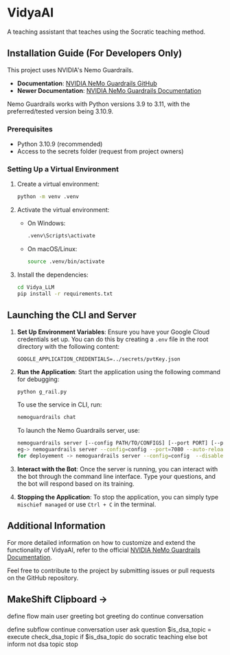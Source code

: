 # VidyaAI
A teaching assistant that teaches using the Socratic teaching method.

## Installation Guide (For Developers Only)

This project uses NVIDIA's Nemo Guardrails. 

- **Documentation**: [NVIDIA NeMo Guardrails GitHub](https://github.com/NVIDIA/NeMo-Guardrails)
- **Newer Documentation**: [NVIDIA NeMo Guardrails Documentation](https://docs.nvidia.com/nemo/guardrails/index.html)

Nemo Guardrails works with Python versions 3.9 to 3.11, with the preferred/tested version being 3.10.9.

### Prerequisites

- Python 3.10.9 (recommended)
- Access to the secrets folder (request from project owners)

### Setting Up a Virtual Environment

1. Create a virtual environment:
   ```bash
   python -m venv .venv
   ```

2. Activate the virtual environment:
   - On Windows:
     ```bash
     .venv\Scripts\activate
     ```
   - On macOS/Linux:
     ```bash
     source .venv/bin/activate
     ```

3. Install the dependencies:
   ```bash
   cd Vidya_LLM
   pip install -r requirements.txt
   ```

## Launching the CLI and Server

1. **Set Up Environment Variables**: Ensure you have your Google Cloud credentials set up. You can do this by creating a `.env` file in the root directory with the following content:
   ```plaintext
   GOOGLE_APPLICATION_CREDENTIALS=../secrets/pvtKey.json
   ```

2. **Run the Application**: Start the application using the following command for debugging:
   ```bash
   python g_rail.py
   ```

   To use the service in CLI, run:
   ```bash
   nemoguardrails chat
   ```

   To launch the Nemo Guardrails server, use:
   ```bash
   nemoguardrails server [--config PATH/TO/CONFIGS] [--port PORT] [--prefix PREFIX] [--disable-chat-ui] [--auto-reload] [--default-config-id DEFAULT_CONFIG_ID]
   eg-> nemoguardrails server --config=config --port=7080 --auto-reload
   for deployement -> nemoguardrails server --config=config  --disable-chat-ui
   ```

3. **Interact with the Bot**: Once the server is running, you can interact with the bot through the command line interface. Type your questions, and the bot will respond based on its training.

4. **Stopping the Application**: To stop the application, you can simply type `mischief managed` or use `Ctrl + C` in the terminal.

## Additional Information

For more detailed information on how to customize and extend the functionality of VidyaAI, refer to the official [NVIDIA NeMo Guardrails Documentation](https://docs.nvidia.com/nemo/guardrails/index.html).

Feel free to contribute to the project by submitting issues or pull requests on the GitHub repository.

## MakeShift Clipboard ->
define flow main
  user greeting
  bot greeting
  do continue conversation

define subflow continue conversation
  user ask question
  $is_dsa_topic = execute check_dsa_topic
  if $is_dsa_topic
    do socratic teaching
  else
    bot inform not dsa topic
    stop